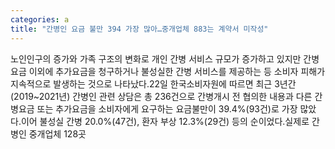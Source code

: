 ```yaml
---
categories: a
title: "간병인 요금 불만 394 가장 많아…중개업체 883는 계약서 미작성"
---
```

노인인구의 증가와 가족 구조의 변화로 개인 간병 서비스 규모가 증가하고 있지만 간병요금 이외에 추가요금을 청구하거나 불성실한 간병 서비스를 제공하는 등 소비자 피해가 지속적으로 발생하는 것으로 나타났다.22일 한국소비자원에 따르면 최근 3년간(2019~2021년) 간병인 관련 상담은 총 236건으로 간병개시 전 협의한 내용과 다른 간병요금 또는 추가요금을 소비자에게 요구하는 요금불만이 39.4%(93건)로 가장 많았다.이어 불성실 간병 20.0%(47건), 환자 부상 12.3%(29건) 등의 순이었다.실제로 간병인 중개업체 128곳